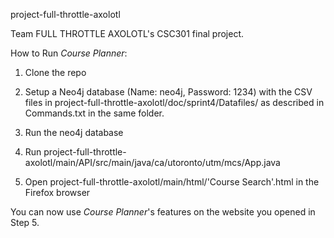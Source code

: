project-full-throttle-axolotl

Team FULL THROTTLE AXOLOTL's CSC301 final project.

How to Run _Course Planner_:

1. Clone the repo

2. Setup a Neo4j database (Name: neo4j, Password: 1234) with the CSV files in project-full-throttle-axolotl/doc/sprint4/Datafiles/ as described in Commands.txt in the same folder.

3. Run the neo4j database

4. Run project-full-throttle-axolotl/main/API/src/main/java/ca/utoronto/utm/mcs/App.java

5. Open project-full-throttle-axolotl/main/html/'Course Search'.html in the Firefox browser

You can now use _Course Planner_'s features on the website you opened in Step 5.
